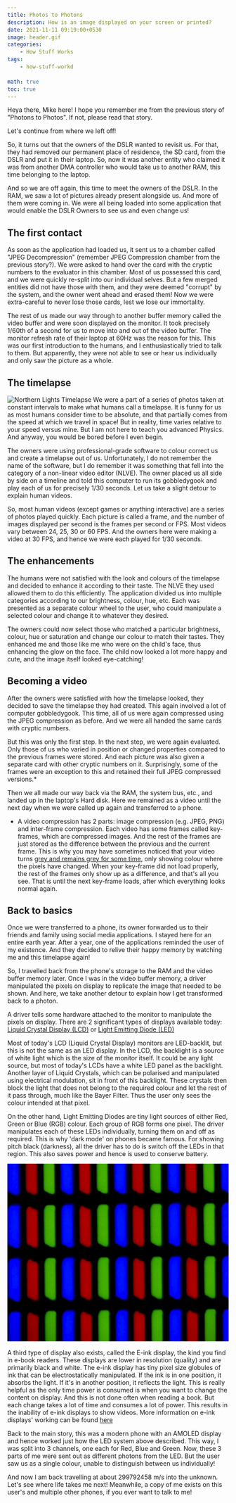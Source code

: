 ```yaml
---
title: Photos to Photons
description: How is an image displayed on your screen or printed?
date: 2021-11-11 09:19:00+0530
image: header.gif
categories:
    - How Stuff Works
tags:
    - how-stuff-workd

math: true
toc: true
---
```


Heya there, Mike here! I hope you remember me from the previous story of "Photons to Photos". If not, please read that story.

Let's continue from where we left off!

So, it turns out that the owners of the DSLR wanted to revisit us. For that, they had removed our permanent place of residence, the SD card, from the DSLR and put it in their laptop. So, now it was another entity who claimed it was from another DMA controller who would take us to another RAM, this time belonging to the laptop.

And so we are off again, this time to meet the owners of the DSLR. In the RAM, we saw a lot of pictures already present alongside us. And more of them were coming in. We were all being loaded into some application that would enable the DSLR Owners to see us and even change us!

## The first contact

As soon as the application had loaded us, it sent us to a chamber called "JPEG Decompression" (remember JPEG Compression chamber from the previous story?). We were asked to hand over the card with the cryptic numbers to the evaluator in this chamber. Most of us possessed this card, and we were quickly re-split into our individual selves. But a few merged entities did not have those with them, and they were deemed "corrupt" by the system, and the owner went ahead and erased them! Now we were extra-careful to never lose those cards, lest we lose our immortality. 

The rest of us made our way through to another buffer memory called the video buffer and were soon displayed on the monitor. It took precisely 1/60th of a second for us to move into and out of the video buffer. The monitor refresh rate of their laptop at 60Hz was the reason for this. This was our first introduction to the humans, and I enthusiastically tried to talk to them. But apparently, they were not able to see or hear us individually and only saw the picture as a whole. 

## The timelapse

![Northern Lights Timelapse](northern-lights-timelapse.gif)
We were a part of a series of photos taken at constant intervals to make what humans call a timelapse. It is funny for us as most humans consider time to be absolute, and that partially comes from the speed at which we travel in space! But in reality, time varies relative to your speed versus mine. But I am not here to teach you advanced Physics. And anyway, you would be bored before I even begin.

The owners were using professional-grade software to colour correct us and create a timelapse out of us. Unfortunately, I do not remember the name of the software, but I do remember it was something that fell into the category of a non-linear video editor (NLVE). The owner placed us all side by side on a timeline and told this computer to run its gobbledygook and play each of us for precisely 1/30 seconds. Let us take a slight detour to explain human videos.

So, most human videos (except games or anything interactive) are a series of photos played quickly. Each picture is called a frame, and the number of images displayed per second is the frames per second or FPS. Most videos vary between 24, 25, 30 or 60 FPS. And the owners here were making a video at 30 FPS, and hence we were each played for 1/30 seconds. 

## The enhancements

The humans were not satisfied with the look and colours of the timelapse and decided to enhance it according to their taste. The NLVE they used allowed them to do this efficiently. The application divided us into multiple categories according to our brightness, colour, hue, etc. Each was presented as a separate colour wheel to the user, who could manipulate a selected colour and change it to whatever they desired. 

The owners could now select those who matched a particular brightness, colour, hue or saturation and change our colour to match their tastes. They enhanced me and those like me who were on the child's face, thus enhancing the glow on the face. The child now looked a lot more happy and cute, and the image itself looked eye-catching!

## Becoming a video

After the owners were satisfied with how the timelapse looked, they decided to save the timelapse they had created. This again involved a lot of computer gobbledygook. This time, all of us were again compressed using the JPEG compression as before. And we were all handed the same cards with cryptic numbers. 

But this was only the first step. In the next step, we were again evaluated. Only those of us who varied in position or changed properties compared to the previous frames were stored. And each picture was also given a separate card with other cryptic numbers on it. Surprisingly, some of the frames were an exception to this and retained their full JPEG compressed versions.* 

Then we all made our way back via the RAM, the system bus, etc., and landed up in the laptop's Hard disk. Here we remained as a video until the next day when we were called up again and transferred to a phone.

* A video compression has 2 parts: image compression (e.g. JPEG, PNG) and inter-frame compression. Each video has some frames called key-frames, which are compressed images. And the rest of the frames are just stored as the difference between the previous and the current frame. This is why you may have sometimes noticed that your video turns [grey and remains grey for some time](https://youtu.be/vXHFnpV8WA8?t=30), only showing colour where the pixels have changed. When your key-frame did not load properly, the rest of the frames only show up as a difference, and that's all you see. That is until the next key-frame loads, after which everything looks normal again.

## Back to basics

Once we were transferred to a phone, its owner forwarded us to their friends and family using social media applications. I stayed here for an entire earth year. After a year, one of the applications reminded the user of my existence. And they decided to relive their happy memory by watching me and this timelapse again!

So, I travelled back from the phone's storage to the RAM and the video buffer memory later. Once I was in the video buffer memory, a driver manipulated the pixels on display to replicate the image that needed to be shown. And here, we take another detour to explain how I get transformed back to a photon.

A driver tells some hardware attached to the monitor to manipulate the pixels on display. There are 2 significant types of displays available today: [Liquid Crystal Display (LCD)](https://en.wikipedia.org/wiki/Liquid-crystal_display) or [Light Emitting Diode (LED)](https://en.wikipedia.org/wiki/Light-emitting_diode)

Most of today's LCD (Liquid Crystal Display) monitors are LED-backlit, but this is not the same as an LED display. In the LCD, the backlight is a source of white light which is the size of the monitor itself. It could be any light source, but most of today's LCDs have a white LED panel as the backlight. Another layer of Liquid Crystals, which can be polarised and manipulated using electrical modulation, sit in front of this backlight. These crystals then block the light that does not belong to the required colour and let the rest of it pass through, much like the Bayer Filter. Thus the user only sees the colour intended at that pixel.

On the other hand, Light Emitting Diodes are tiny light sources of either Red, Green or Blue (RGB) colour. Each group of RGB forms one pixel. The driver manipulates each of these LEDs individually, turning them on and off as required. This is why 'dark mode' on phones became famous. For showing pitch black (darkness), all the driver has to do is switch off the LEDs in that region. This also saves power and hence is used to conserve battery.

![LED Closeup](led-closeup.jpg)


A third type of display also exists, called the E-ink display, the kind you find in e-book readers. These displays are lower in resolution (quality) and are primarily black and white. The e-ink display has tiny pixel size globules of ink that can be electrostatically manipulated. If the ink is in one position, it absorbs the light. If it's in another position, it reflects the light. This is really helpful as the only time power is consumed is when you want to change the content on display. And this is not done often when reading a book. But each change takes a lot of time and consumes a lot of power. This results in the inability of e-ink displays to show videos. More information on e-ink displays' working can be found [here](https://www.youtube.com/watch?v=6NRT8E5-reM)

Back to the main story, this was a modern phone with an AMOLED display and hence worked just how the LED system above described. This way, I was split into 3 channels, one each for Red, Blue and Green. Now, these 3 parts of me were sent out as different photons from the LED. But the user saw us as a single colour, unable to distinguish between us individually!

And now I am back travelling at about 299792458 m/s into the unknown. Let's see where life takes me next! Meanwhile, a copy of me exists on this user's and multiple other phones, if you ever want to talk to me! 